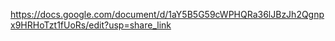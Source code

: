 https://docs.google.com/document/d/1aY5B5G59cWPHQRa36lJBzJh2Qgnpx9HRHoTzt1fUoRs/edit?usp=share_link
